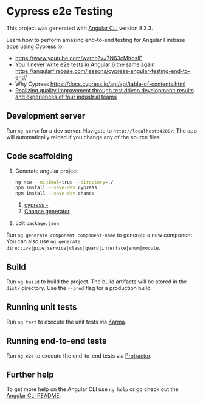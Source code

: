 # Cypress e2e Testing

This project was generated with [Angular CLI](https://github.com/angular/angular-cli) version 8.3.3.

Learn how to perform amazing end-to-end testing for Angular Firebase apps using Cypress.io.

- <https://www.youtube.com/watch?v=7N63cMKosIE>
- You'll never write e2e tests in Angular 6 the same again <https://angularfirebase.com/lessons/cypress-angular-testing-end-to-end/>
- Why Cypress <https://docs.cypress.io/api/api/table-of-contents.html>
- [Realizing quality improvement through test driven development: results and experiences of four industrial teams](https://link.springer.com/article/10.1007%2Fs10664-008-9062-z)

## Development server

Run `ng serve` for a dev server. Navigate to `http://localhost:4200/`. The app will automatically reload if you change any of the source files.

## Code scaffolding

1. Generate angular project

   ```bash
   ng new --minimal=true --directory=./
   npm install --save-dev cypress
   npm install --save-dev chance
   ```

   1. [cypress - ](https://docs.cypress.io/api/api/table-of-contents.html)
   1. [Chance generator](https://chancejs.com/)

1) Edit `package.json`

Run `ng generate component component-name` to generate a new component. You can also use `ng generate directive|pipe|service|class|guard|interface|enum|module`.

## Build

Run `ng build` to build the project. The build artifacts will be stored in the `dist/` directory. Use the `--prod` flag for a production build.

## Running unit tests

Run `ng test` to execute the unit tests via [Karma](https://karma-runner.github.io).

## Running end-to-end tests

Run `ng e2e` to execute the end-to-end tests via [Protractor](http://www.protractortest.org/).

## Further help

To get more help on the Angular CLI use `ng help` or go check out the [Angular CLI README](https://github.com/angular/angular-cli/blob/master/README.md).
